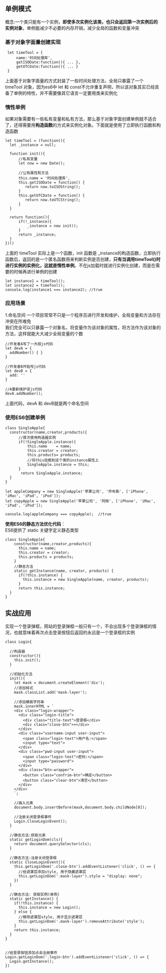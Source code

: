 ## 单例模式
概念:一个类只能有一个实例，**即使多次实例化该类，也只会返回第一次实例后的实例对象**，单例能减少不必要的内存开销，减少全局的函数和变量冲突
### 基于对象字面量创建实现
````
 let timeTool = {
     name:'时间处理库',
     getISODate:function(){ ... },
     getUTCDate:function(){ ... }
 }
````
上面基于对象字面量的方式封装了一些时间处理方法，全局只暴露了一个 timeTool 对象，因为es6中 let 和 const不允许重复声明，所以该对象其实已经具备了单例的特性，并不需要像其它语言一定要用类来实例化
### 惰性单例
如果对象需要有一些私有变量和私有方法，那么基于对象字面创建单例就不适合了，还得需要用**构造函数**的方式来实例化对象。下面就是使用了立即执行函数和构造函数
````
let timeTool = (function(){
  let _instance = null;

  function init(){
      //私有变量
      let now = new Date();

      //公有属性和方法
      this.name = '时间处理库',
      this.getISODate = function() {
         return now.toISOString();
      }
      this.getUTCDate = function() {
         return now.toUTCString();
      }
  }

  return function(){
      if(!_instance){
          _instance = new init();
      }
      return _instance;
  }
})()
````
上面的 timeTool 实际上是一个函数，init 函数是 _instance的构造函数，立即执行函数后，返回的是一个匿名函数用来判断实例是否创建，**只有当调用timeTool()时进行实例的实例化，这就是惰性单例**。不在js加载时就进行实例化创建，而是在需要的时候再进行单例的创建
````
let instance1 = timeTool();
let instance2 = timeTool();
console.log(instance1 === instance2); //true
````
### 应用场景
1.命名空间
一个项目常常不只是一个程序员进行开发和维护，全局变量和方法存在冲突在所难免  
我们完全可以只暴露一个对象名，将变量作为该对象的属性，将方法作为该对象的方法，这样就能大大减少全局变量的个数
````
//开发者A写了一大段js代码
let devA = {
  addNumber() { }
}

//开发者B开始写js代码
let devB = {
  add: ''
}

//A重新维护该js代码
devA.addNumber();
````
上面代码，devA 和 devB就是两个命名空间
### 使用ES6创建单例
````
class SingleApple{
  constructor(name,creator,products){
      //首次使用构造器实例
      if(!SingleApple.instance){
          this.name    = name;
          this.creator = creator;
          this.products= products;
          //将this挂载到这个类的instance属性上
          SingleApple.instance = this;
      }
       return SingleApple.instance;
  }
}

let appleCompany = new SingleApple('苹果公司', '乔布斯', ['iPhone', 'iMac', 'iPad', 'iPod']);
let copyApple = new SingleApple('苹果公司', '阿辉', ['iPhone', 'iMac', 'iPad', 'iPod']);

console.log(appleCompany === copyApple);  //true
````
**使用ES6的静态方法优化代码**：  
ES6提供了 static 关键字定义静态类型
````
class SingleApple{
    constructor(name,creator,products){
      this.name = name;
      this.creator = creator;
      this.products = products;
    }
    //静态方法
    static getInstance(name, creator, products) {
      if(!this.instance) {
        this.instance = new SingleApple(name, creator, products);
      }
      return this.instance;
  }
}
````
## 实战应用
实现一个登录弹框，网站的登录弹框一般只有一个，不会出现多个登录弹框的情况，也就意味着再次点击登录按钮后返回的永远是一个登录框的实例
````
class Login{

  //构造器
  constructor(){
    this.init();
  }

  //初始化方法
  init(){
    let mask = document.createElement('div');
    //添加样式
    mask.classList.add('mask-layer'); 

    //添加模板字符串
    mask.innerHTML = `
    <div class="login-wrapper">
      <div class="login-title">
        <div class="title-text">登录框</div>
        <div class="close-btn">×</div>
      </div>
      <div class="username-input user-input">
        <span class="login-text">用户名:</span>
        <input type="text">
      </div>
      <div class="pwd-input user-input">
        <span class="login-text">密码:</span>
        <input type="password">
      </div>
      <div class="btn-wrapper">
        <button class="confrim-btn">确定</button>
        <button class="clear-btn">清空</button>
      </div>
    </div>
    `;

    //插入元素
    document.body.insertBefore(mask,document.body.childNode[0]);

    //注册关闭登录框事件
    Login.CloseLoginEvent();
  }

  //静态方法:获取元素
  static getLoginDom(cls){
    return document.querySelector(cls);
  }
 
  //静态方法:注册关闭登录框
  static CloseLoginEvent(){
    this.getLoginDom('.close-btn').addEventListener('click', () => {
      //给遮罩层添加style, 用于隐藏遮罩层
      this.getLoginDom('.mask-layer').style = "display: none";
    })
  }

  //静态方法: 获取实例(单例)
  static getInstance() {
    if(!this.instance) {
      this.instance = new Login();
    } else {
      //移除遮罩层style, 用于显示遮罩层
      this.getLoginDom('.mask-layer').removeAttribute('style');
    }
    return this.instance;
  }
}


//给登录按钮添加点击注册事件
Login.getLoginDom('.login-btn').addEventListener('click', () => {
  Login.getInstance();
})
````